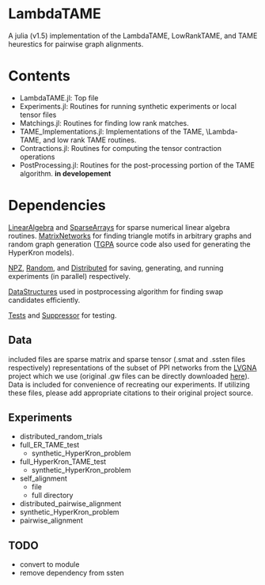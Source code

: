 LambdaTAME
==========

A julia (v1.5) implementation of the LambdaTAME, LowRankTAME, and TAME heurestics for pairwise graph alignments.


Contents
=======
* LambdaTAME.jl:
   Top file
* Experiments.jl:
    Routines for running synthetic experiments or local tensor files 
* Matchings.jl:
    Routines for finding low rank matches. 
* TAME_Implementations.jl:
    Implementations of the TAME, \Lambda-TAME, and low rank TAME routines.
* Contractions.jl:
    Routines for computing the tensor contraction operations
* PostProcessing.jl:
  Routines for the post-processing portion of the TAME algorithm. **in developement**
  
Dependencies
===========
[LinearAlgebra](https://docs.julialang.org/en/v1/stdlib/LinearAlgebra/) and  [SparseArrays](https://docs.julialang.org/en/v1/stdlib/SparseArrays/index.html) for sparse numerical linear algebra routines.  [MatrixNetworks](https://github.com/nassarhuda/MatrixNetworks.jl) for finding triangle motifs in arbitrary graphs and random graph generation ([TGPA](https://github.com/eikmeier/TGPA) source code also used for generating the HyperKron models). 


[NPZ](https://github.com/fhs/NPZ.jl), [Random](https://docs.julialang.org/en/v1/stdlib/Random/), and 
[Distributed](https://docs.julialang.org/en/v1/stdlib/Distributed/) for saving, generating, and running experiments (in parallel) respectively. 


[DataStructures](https://github.com/JuliaCollections/DataStructures.jl) used in postprocessing algorithm for finding swap candidates efficiently. 

[Tests](https://docs.julialang.org/en/v1/stdlib/Test/) and [Suppressor](https://github.com/JuliaIO/Suppressor.jl) for testing. 

Data
----
included files are sparse matrix and sparse tensor (.smat and .ssten files respectively) representations of the subset of PPI networks from the [LVGNA](https://www3.nd.edu/~cone/LNA_GNA/) project which we use (original .gw files can be directly downloaded [here](https://www3.nd.edu/~cone/LNA_GNA/networks.zip)). Data is included for convenience of recreating our experiments. If utilizing these files, please add appropriate citations to their original project source. 

Experiments
--------------
* distributed_random_trials
* full_ER_TAME_test
  - synthetic_HyperKron_problem
* full_HyperKron_TAME_test
  - synthetic_HyperKron_problem
* self_alignment
  - file
  - full directory
* distributed_pairwise_alignment
* synthetic_HyperKron_problem
* pairwise_alignment


TODO
-------
* convert to module
* remove dependency from ssten 

